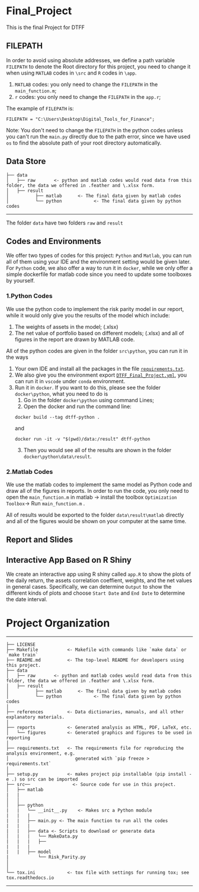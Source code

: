 Final_Project
==============================

This is the final Project for DTFF

## FILEPATH
In order to avoid using absolute addresses, we define a path variable `FILEPATH` to denote the Root directory for this project, you need to change it when using `MATLAB` codes in `\src` and `R` codes in `\app`. 
1. `MATLAB` codes: you only need to change the `FILEPATH` in the `main_function.m`;
2. `r` codes: you only need to change the `FILEPATH` in the `app.r`;

The example of  `FILEPATH` is:
```
FILEPATH = "C:\Users\Desktop\Digital_Tools_for_Finance";
```
Note: You don't need to change the `FILEPATH` in the python codes unless you can't run the `main.py` directly due to the path error, since we have used `os` to find the absolute path of your root directory automatically.

Data Store
---------------
    ├── data
    │   ├── raw       <- python and matlab codes would read data from this folder, the data we offered in .feather and \.xlsx form.
    │   ├── result      
    │          ├── matlab      <- The final data given by matlab codes
    │          └── python            <- The final data given by python codes
---------------
The folder `data` have two folders `raw` and `result`

## Codes and Environments
We offer two types of codes for this project: `Python` and `Matlab`, you can run all of them using your IDE and the environment setting would be given later. For `Python` code, we also offer a way to run it in `docker`, while we only offer a simple dockerfile for matlab code since you need to update some toolboxes by yourself.
### 1.Python Codes
We use the python code to implement the risk parity model in our report, while it would only give you the results of the model which include:
1. The weights of assets in the model; (.xlsx)
2. The net value of portfolio based on different models; (.xlsx)
and all of figures in the report are drawn by MATLAB code.

All of the python codes are given in the folder `src\python`, you can run it in the ways
1. Your own IDE and install all the packages in the file [`requirements.txt`](./src/python/requirements.txt).
2. We also give you the environment export [`DTFF_Final_Project.yml`](./src/python/DTFF_Final_Project.yml), you can run it in `vscode` under `conda` environment.
3. Run it in `docker`. If you want to do this, please see the folder `docker\python`, what you need to do is
   1) Go in the folder `docker\python` using command Lines;
   2) Open the docker and run the command line:
   ```
   docker build --tag dtff-python .
   ```
   and 
   ```
   docker run -it -v "$(pwd)/data:/result" dtff-python
   ```
   3) Then you would see all of the results are shown in the folder `docker\python\data\result`.
   

### 2.Matlab Codes     
   We use the matlab codes to implement the same model as Python code and draw all of the figures in reports. In order to run the code, you only need to open the `main_function.m` in matlab -> install the toolbox `Optimization Toolbox`-> Run `main_function.m` .
   
   All of results would be exported to the folder `data\result\matlab` directly and all of the figures would be shown on your computer at the same time.


## Report and Slides

## Interactive App Based on R Shiny
We create an interactive app using R shiny called `app.R` to show the plots of the daily return, the assets correlation coeffient, weights, and the net values in general cases. Specifically, we can determine `Output` to show the different kinds of plots and choose `Start Date` and `End Date` to determine the date interval.

# Project Organization
------------

    ├── LICENSE
    ├── Makefile           <- Makefile with commands like `make data` or `make train`
    ├── README.md          <- The top-level README for developers using this project.
    ├── data
    │   ├── raw       <- python and matlab codes would read data from this folder, the data we offered in .feather and \.xlsx form.
    │   ├── result      
    │          ├── matlab      <- The final data given by matlab codes
    │          └── python            <- The final data given by python codes
    │
    ├── references         <- Data dictionaries, manuals, and all other explanatory materials.
    │
    ├── reports            <- Generated analysis as HTML, PDF, LaTeX, etc.
    │   └── figures        <- Generated graphics and figures to be used in reporting
    │
    ├── requirements.txt   <- The requirements file for reproducing the analysis environment, e.g.
    │                         generated with `pip freeze > requirements.txt`
    │
    ├── setup.py           <- makes project pip installable (pip install -e .) so src can be imported
    ├── src──                <- Source code for use in this project.
    │   ├── matlab 
    |   |   
    │   │
    │   ├── python
    |   |   └── __init__.py    <- Makes src a Python module
    |   |   |  
    |   |   ├── main.py <- The main function to run all the codes
    |   |   |
    |   |   ├── data <- Scripts to download or generate data
    │   |   |   └── MakeData.py
    |   |   |   ├── 
    |   |   |
    |   |   ├── model
    |           └── Risk_Parity.py
    │ 
    │
    └── tox.ini            <- tox file with settings for running tox; see tox.readthedocs.io


--------

